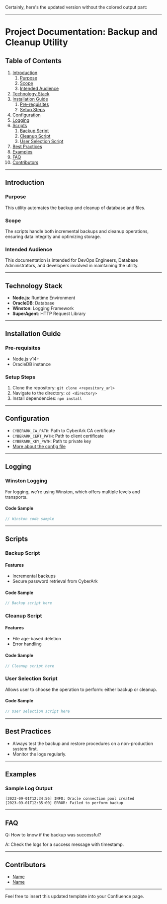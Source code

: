 Certainly, here's the updated version without the colored output part:

---

# Project Documentation: Backup and Cleanup Utility 

## Table of Contents

1. [Introduction](#introduction)
    1. [Purpose](#purpose)
    2. [Scope](#scope)
    3. [Intended Audience](#intended-audience)
2. [Technology Stack](#technology-stack)
3. [Installation Guide](#installation-guide)
    1. [Pre-requisites](#pre-requisites)
    2. [Setup Steps](#setup-steps)
4. [Configuration](#configuration)
5. [Logging](#logging)
6. [Scripts](#scripts)
    1. [Backup Script](#backup-script)
    2. [Cleanup Script](#cleanup-script)
    3. [User Selection Script](#user-selection-script)
7. [Best Practices](#best-practices)
8. [Examples](#examples)
9. [FAQ](#faq)
10. [Contributors](#contributors)

---

## Introduction

### Purpose

This utility automates the backup and cleanup of database and files. 

### Scope

The scripts handle both incremental backups and cleanup operations, ensuring data integrity and optimizing storage.

### Intended Audience

This documentation is intended for DevOps Engineers, Database Administrators, and developers involved in maintaining the utility.

---

## Technology Stack

- **Node.js**: Runtime Environment
- **OracleDB**: Database 
- **Winston**: Logging Framework
- **SuperAgent**: HTTP Request Library

---

## Installation Guide

### Pre-requisites

- Node.js v14+
- OracleDB instance

### Setup Steps

1. Clone the repository: `git clone <repository_url>`
2. Navigate to the directory: `cd <directory>`
3. Install dependencies: `npm install`

---

## Configuration

- `CYBERARK_CA_PATH`: Path to CyberArk CA certificate
- `CYBERARK_CERT_PATH`: Path to client certificate
- `CYBERARK_KEY_PATH`: Path to private key
- [More about the config file](#)

---

## Logging

### Winston Logging

For logging, we're using Winston, which offers multiple levels and transports.

#### Code Sample

```javascript
// Winston code sample
```

---

## Scripts

### Backup Script

#### Features
- Incremental backups
- Secure password retrieval from CyberArk

#### Code Sample

```javascript
// Backup script here
```

### Cleanup Script

#### Features
- File age-based deletion
- Error handling

#### Code Sample

```javascript
// Cleanup script here
```

### User Selection Script

Allows user to choose the operation to perform: either backup or cleanup.

#### Code Sample

```javascript
// User selection script here
```

---

## Best Practices

- Always test the backup and restore procedures on a non-production system first.
- Monitor the logs regularly.

---

## Examples

### Sample Log Output

```plaintext
[2023-09-01T12:34:56] INFO: Oracle connection pool created
[2023-09-01T12:35:00] ERROR: Failed to perform backup
```

---

## FAQ

Q: How to know if the backup was successful?

A: Check the logs for a success message with timestamp.

---

## Contributors

- [Name](email@domain.com)
- [Name](email@domain.com)

---

Feel free to insert this updated template into your Confluence page.
